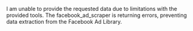 I am unable to provide the requested data due to limitations with the provided tools. The facebook_ad_scraper is returning errors, preventing data extraction from the Facebook Ad Library.